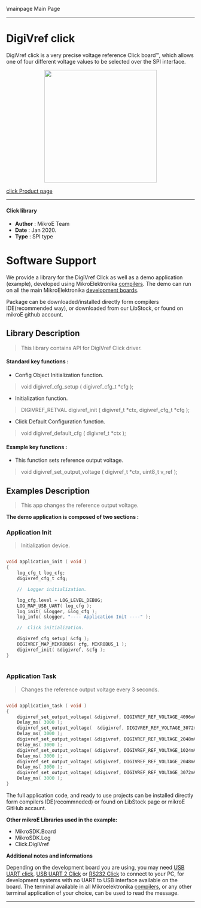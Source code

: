\mainpage Main Page
 
 

---
# DigiVref click

DigiVref click is a very precise voltage reference Click board™, which allows one of four different voltage values to be selected over the SPI interface.

<p align="center">
  <img src="https://download.mikroe.com/images/click_for_ide/digivref_click.png" height=300px>
</p>


[click Product page](https://www.mikroe.com/digivref-click)

---


#### Click library 

- **Author**        : MikroE Team
- **Date**          : Jan 2020.
- **Type**          : SPI type


# Software Support

We provide a library for the DigiVref Click 
as well as a demo application (example), developed using MikroElektronika 
[compilers](https://shop.mikroe.com/compilers). 
The demo can run on all the main MikroElektronika [development boards](https://shop.mikroe.com/development-boards).

Package can be downloaded/installed directly form compilers IDE(recommended way), or downloaded from our LibStock, or found on mikroE github account. 

## Library Description

> This library contains API for DigiVref Click driver.

#### Standard key functions :

- Config Object Initialization function.
> void digivref_cfg_setup ( digivref_cfg_t *cfg ); 
 
- Initialization function.
> DIGIVREF_RETVAL digivref_init ( digivref_t *ctx, digivref_cfg_t *cfg );

- Click Default Configuration function.
> void digivref_default_cfg ( digivref_t *ctx );


#### Example key functions :

- This function sets reference output voltage.
> void digivref_set_output_voltage ( digivref_t *ctx, uint8_t v_ref );

## Examples Description

> This app changes the reference output voltage. 

**The demo application is composed of two sections :**

### Application Init 

> Initialization device.

```c

void application_init ( void )
{
    log_cfg_t log_cfg;
    digivref_cfg_t cfg;

    //  Logger initialization.

    log_cfg.level = LOG_LEVEL_DEBUG;
    LOG_MAP_USB_UART( log_cfg );
    log_init( &logger, &log_cfg );
    log_info( &logger, "---- Application Init ----" );

    //  Click initialization.

    digivref_cfg_setup( &cfg );
    DIGIVREF_MAP_MIKROBUS( cfg, MIKROBUS_1 );
    digivref_init( &digivref, &cfg );
}
  
```

### Application Task

> Changes the reference output voltage every 3 seconds.

```c

void application_task ( void )
{
    digivref_set_output_voltage( &digivref, DIGIVREF_REF_VOLTAGE_4096mV );
    Delay_ms( 3000 );
    digivref_set_output_voltage(  &digivref, DIGIVREF_REF_VOLTAGE_3072mV );
    Delay_ms( 3000 );
    digivref_set_output_voltage( &digivref, DIGIVREF_REF_VOLTAGE_2048mV );
    Delay_ms( 3000 );
    digivref_set_output_voltage( &digivref, DIGIVREF_REF_VOLTAGE_1024mV );
    Delay_ms( 3000 );
    digivref_set_output_voltage( &digivref, DIGIVREF_REF_VOLTAGE_2048mV );
    Delay_ms( 3000 );
    digivref_set_output_voltage( &digivref, DIGIVREF_REF_VOLTAGE_3072mV );
    Delay_ms( 3000 );
}  

```

The full application code, and ready to use projects can be  installed directly form compilers IDE(recommneded) or found on LibStock page or mikroE GitHub accaunt.

**Other mikroE Libraries used in the example:** 

- MikroSDK.Board
- MikroSDK.Log
- Click.DigiVref

**Additional notes and informations**

Depending on the development board you are using, you may need 
[USB UART click](https://shop.mikroe.com/usb-uart-click), 
[USB UART 2 Click](https://shop.mikroe.com/usb-uart-2-click) or 
[RS232 Click](https://shop.mikroe.com/rs232-click) to connect to your PC, for 
development systems with no UART to USB interface available on the board. The 
terminal available in all Mikroelektronika 
[compilers](https://shop.mikroe.com/compilers), or any other terminal application 
of your choice, can be used to read the message.



---
